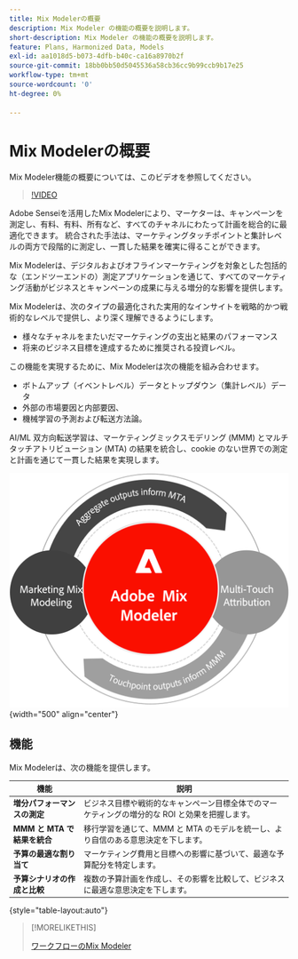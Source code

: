 ```yaml
---
title: Mix Modelerの概要
description: Mix Modeler の機能の概要を説明します。
short-description: Mix Modeler の機能の概要を説明します。
feature: Plans, Harmonized Data, Models
exl-id: aa1018d5-b073-4dfb-b40c-ca16a8970b2f
source-git-commit: 18bb0bb50d5045536a58cb36cc9b99ccb9b17e25
workflow-type: tm+mt
source-wordcount: '0'
ht-degree: 0%

---
```


# Mix Modelerの概要

Mix Modeler機能の概要については、このビデオを参照してください。

>[!VIDEO](https://video.tv.adobe.com/v/3424872/?learn=on)

Adobe Senseiを活用したMix Modelerにより、マーケターは、キャンペーンを測定し、有料、有料、所有など、すべてのチャネルにわたって計画を総合的に最適化できます。 統合された手法は、マーケティングタッチポイントと集計レベルの両方で段階的に測定し、一貫した結果を確実に得ることができます。

Mix Modelerは、デジタルおよびオフラインマーケティングを対象とした包括的な（エンドツーエンドの）測定アプリケーションを通じて、すべてのマーケティング活動がビジネスとキャンペーンの成果に与える増分的な影響を提供します。

Mix Modelerは、次のタイプの最適化された実用的なインサイトを戦略的かつ戦術的なレベルで提供し、より深く理解できるようにします。

* 様々なチャネルをまたいだマーケティングの支出と結果のパフォーマンス
* 将来のビジネス目標を達成するために推奨される投資レベル。


この機能を実現するために、Mix Modelerは次の機能を組み合わせます。

* ボトムアップ（イベントレベル）データとトップダウン（集計レベル）データ
* 外部の市場要因と内部要因、
* 機械学習の予測および転送方法論。

AI/ML 双方向転送学習は、マーケティングミックスモデリング (MMM) とマルチタッチアトリビューション (MTA) の結果を統合し、cookie のない世界での測定と計画を通じて一貫した結果を実現します。

![双方向転送学習](../assets/birdirectional-transfer-learning.png){width="500" align="center"}


## 機能

Mix Modelerは、次の機能を提供します。

| 機能 | 説明 |
|---|---|
| **増分パフォーマンスの測定** | ビジネス目標や戦術的なキャンペーン目標全体でのマーケティングの増分的な ROI と効果を把握します。 |
| **MMM と MTA で結果を統合** | 移行学習を通じて、MMM と MTA のモデルを統一し、より自信のある意思決定を下します。 |
| **予算の最適な割り当て** | マーケティング費用と目標への影響に基づいて、最適な予算配分を特定します。 |
| **予算シナリオの作成と比較** | 複数の予算計画を作成し、その影響を比較して、ビジネスに最適な意思決定を下します。 |

{style="table-layout:auto"}

>[!MORELIKETHIS]
>
>[ワークフローのMix Modeler](workflow.md)
